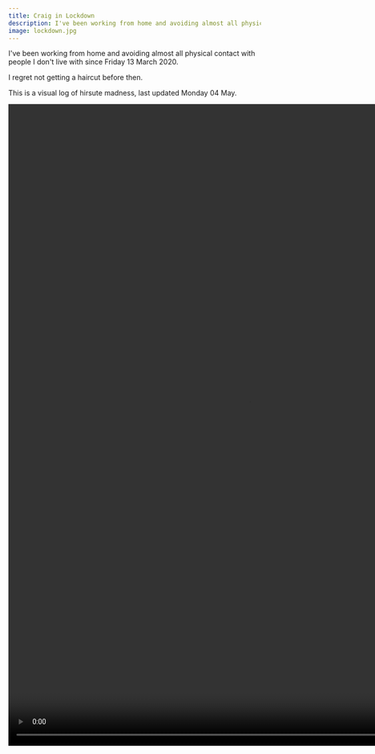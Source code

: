 ```yaml
---
title: Craig in Lockdown
description: I've been working from home and avoiding almost all physical contact with people I don't live with since Friday 13th March 2020. I regret not getting a haircut before then. This is a visual log of hirsute madness.
image: lockdown.jpg
---
```


I've been working from home and avoiding almost all physical contact with people I don't live with since Friday 13 March 2020.

I regret not getting a haircut before then.

This is a visual log of hirsute madness, last updated <span id="lastUpdated">Monday 04 May</span>.

<p class="video-wrapper video-wrapper-3-4">
  <video width="960" height="1280" controls loop autoplay muted>
    <source src="lockdown.mp4" type="video/mp4">
  </video>
</p>
